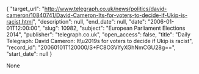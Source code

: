 {
  "target_url": "http://www.telegraph.co.uk/news/politics/david-cameron/10840741/David-Cameron-Its-for-voters-to-decide-if-Ukip-is-racist.html", 
  "description": null, 
  "end_date": null, 
  "date": "2006-01-01T12:00:00", 
  "slug": 10982, 
  "subject": "European Parliament Elections 2014", 
  "publisher": "telegraph.co.uk", 
  "open_access": false, 
  "title": "Daily Telegraph: David Cameron: It\u2019s for voters to decide if Ukip is racist", 
  "record_id": "20060101T120000/S+FC8O3VlfyXGhNmCGU28g==", 
  "start_date": null
}

None